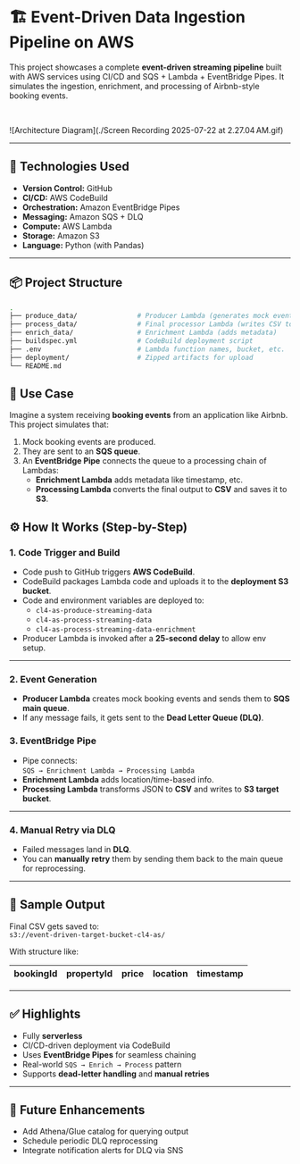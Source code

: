 # 🏗️ Event-Driven Data Ingestion Pipeline on AWS

This project showcases a complete **event-driven streaming pipeline** built with AWS services using CI/CD and SQS + Lambda + EventBridge Pipes. It simulates the ingestion, enrichment, and processing of Airbnb-style booking events.

<br>

![Architecture Diagram](./Screen Recording 2025-07-22 at 2.27.04 AM.gif)

---

## 🔧 Technologies Used

- **Version Control:** GitHub
- **CI/CD:** AWS CodeBuild
- **Orchestration:** Amazon EventBridge Pipes
- **Messaging:** Amazon SQS + DLQ
- **Compute:** AWS Lambda
- **Storage:** Amazon S3
- **Language:** Python (with Pandas)

---

## 📦 Project Structure

```bash
.
├── produce_data/               # Producer Lambda (generates mock events)
├── process_data/               # Final processor Lambda (writes CSV to S3)
├── enrich_data/                # Enrichment Lambda (adds metadata)
├── buildspec.yml               # CodeBuild deployment script
├── .env                        # Lambda function names, bucket, etc.
├── deployment/                 # Zipped artifacts for upload
└── README.md
```

## 📌 Use Case

Imagine a system receiving **booking events** from an application like Airbnb. This project simulates that:

1. Mock booking events are produced.
2. They are sent to an **SQS queue**.
3. An **EventBridge Pipe** connects the queue to a processing chain of Lambdas:
   - **Enrichment Lambda** adds metadata like timestamp, etc.
   - **Processing Lambda** converts the final output to **CSV** and saves it to **S3**.

## ⚙️ How It Works (Step-by-Step)

### 1. **Code Trigger and Build**

- Code push to GitHub triggers **AWS CodeBuild**.
- CodeBuild packages Lambda code and uploads it to the **deployment S3 bucket**.
- Code and environment variables are deployed to:
  - `cl4-as-produce-streaming-data`
  - `cl4-as-process-streaming-data`
  - `cl4-as-process-streaming-data-enrichment`
- Producer Lambda is invoked after a **25-second delay** to allow env setup.

---

### 2. **Event Generation**

- **Producer Lambda** creates mock booking events and sends them to **SQS main queue**.
- If any message fails, it gets sent to the **Dead Letter Queue (DLQ)**.

### 3. **EventBridge Pipe**

- Pipe connects:  
  `SQS → Enrichment Lambda → Processing Lambda`
- **Enrichment Lambda** adds location/time-based info.
- **Processing Lambda** transforms JSON to **CSV** and writes to **S3 target bucket**.

---

### 4. **Manual Retry via DLQ**

- Failed messages land in **DLQ**.
- You can **manually retry** them by sending them back to the main queue for reprocessing.

---

## 📁 Sample Output

Final CSV gets saved to:  
`s3://event-driven-target-bucket-cl4-as/`

With structure like:

| bookingId | propertyId | price | location | timestamp |
| --------- | ---------- | ----- | -------- | --------- |

---

## ✅ Highlights

- Fully **serverless**
- CI/CD-driven deployment via CodeBuild
- Uses **EventBridge Pipes** for seamless chaining
- Real-world `SQS → Enrich → Process` pattern
- Supports **dead-letter handling** and **manual retries**

---

## 🧠 Future Enhancements

- Add Athena/Glue catalog for querying output
- Schedule periodic DLQ reprocessing
- Integrate notification alerts for DLQ via SNS
